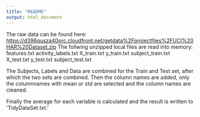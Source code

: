 ```yaml
---
title: "README"
output: html_document
---
```


The raw data can be found here: https://d396qusza40orc.cloudfront.net/getdata%2Fprojectfiles%2FUCI%20HAR%20Dataset.zip 
The follwing unzipped local files are read into memory:
features.txt
activity_labels.txt
X_train.txt
y_train.txt
subject_train.txt
X_test.txt
y_test.txt
subject_test.txt

The Subjects, Labels and Data are combined for the Train and Test set, after which the two sets are combined.
Then the column names are added, only the columnnames with mean or std are selected and the column names are cleaned. 

Finally the average for each variable is calculated and the result is written to 'TidyDataSet.txt.'

